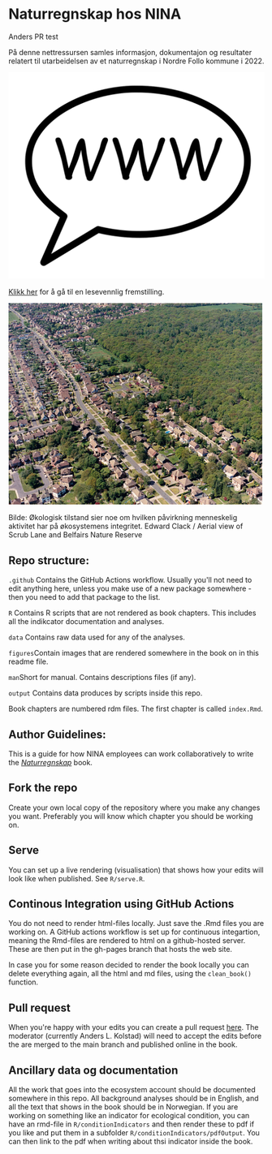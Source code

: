 # Naturregnskap hos NINA

Anders PR test

På denne nettressursen samles informasjon, dokumentajon og resultater relatert til utarbeidelsen av et naturregnskap i Nordre Follo kommune i 2022.

![](figures/WWW_balloon.svg) 

[Klikk her](https://ninanor.github.io/naturregnskap/) for å gå til en lesevennlig fremstilling.

<img src="figures/manandnature.jpg" alt="" width="500"/>

Bilde: Økologisk tilstand sier noe om hvilken påvirkning menneskelig aktivitet har på økosystemens integritet. Edward Clack / Aerial view of Scrub Lane and Belfairs Nature Reserve


## Repo structure:

`.github` Contains the GitHub Actions workflow. Usually you'll not need to edit anything here, unless you make use of a new package somewhere - then you need to add that package to the list.

`R` Contains R scripts that are not rendered as book chapters. This includes all the indikcator documentation and analyses.

`data` Contains raw data used for any of the analyses.

`figures`Contain images that are rendered somewhere in the book on in this readme file.

`man`Short for manual. Contains descriptions files (if any).

`output` Contains data produces by scripts inside this repo.


Book chapters are numbered rdm files. The first chapter is called `index.Rmd`.



## Author Guidelines:

This is a guide for how NINA employees can work collaboratively to write the [*Naturregnskap*](https://ninanor.github.io/naturregnskap/) book.

## Fork the repo
Create your own local copy of the repository where you make any changes you want. Preferably you will know which chapter you should be working on.

## Serve
You can set up a live rendering (visualisation) that shows how your edits will look like when published. See `R/serve.R`.



## Continous Integration using GitHub Actions
You do not need to render html-files locally. Just save the .Rmd files you are working on. A GitHub actions workflow is set up for continuous integartion, meaning the Rmd-files are rendered to html on a github-hosted server. These are then put in the gh-pages branch that hosts the web site. 

In case you for some reason decided to render the book locally you can delete everything again, all the html and md files, using the `clean_book()` function.

## Pull request
When you're happy with your edits you can create a pull request [here](https://github.com/NINAnor/naturregnskap/pulls). The moderator (currently Anders L. Kolstad) will need to accept the edits before the are merged to the main branch and published online in the book.


## Ancillary data og documentation
All the work that goes into the ecosystem account should be documented somewhere in this repo. All background analyses should be in English, and all the text that shows in the book should be in Norwegian. If you are working on something like an indicator for ecological condition, you can have an rmd-file in `R/conditionIndicators` and then render these to pdf if you like and put them in a subfolder `R/conditionIndicators/pdfOutput`. You can then link to the pdf when writing about thsi indicator inside the book. 


